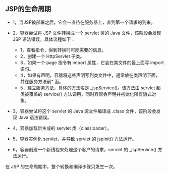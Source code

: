 ## JSP的生命周期 ##

* 1，当JSP被部署之后，它会一直待在服务器上，直到第一个请求的到来。

* 2，容器尝试将 JSP 文件转换成一个 servlet 类的 Java 文件，该阶段会发现 JSP 语法错误，具体流程如下：
	
	* 1，查看指令，得到转换时可能需要的信息。
	* 2，创建一个 HttpServlet 子类。
	* 3，如果一个 page 指令有 import 属性，它会在类文件的最上面写 import 语句。
	* 4，如果有声明，容器将这些声明写到类文件中，通常放在类声明下面，并在服务方法前* 面。
	* 5，建立服务方法，具体的方法名是 _jspService()。该方法由 servlet 超类被覆盖的 service() 方法调用，同时容器会声明并初始化所有隐式对象。
	

* 3，容器尝试将这个 servlet 的 Java 源文件编译成 .class 文件，该阶段会发现 Java 语法错误。

* 4，容器加载新生成的 servlet 类（classloader）。

* 5，容器实例化 servlet，并导致 servlet 的 jspInit() 方法运行。

* 6，容器创建一个新线程来处理这个客户的请求，servlet 的  _jspService() 方法运行。

在 JSP 的生命周期中，整个转换和编译步骤只发生一次。

